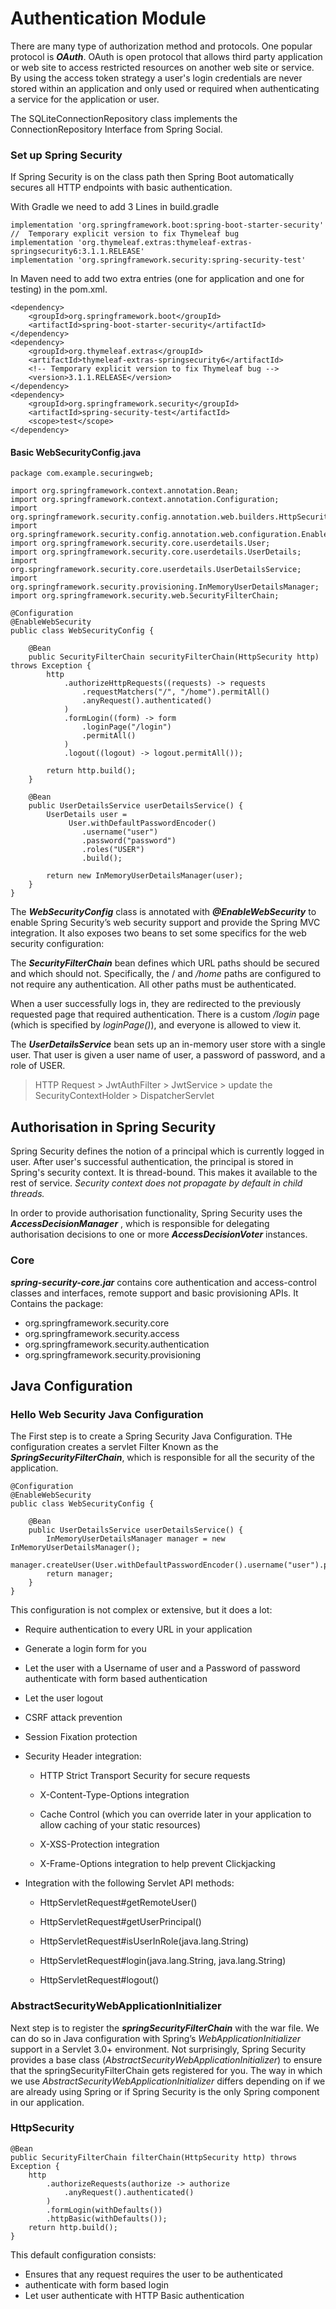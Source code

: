 # Authentication Module
There are many type of authorization method and protocols. One popular protocol is ***OAuth***. OAuth is open protocol that allows third party application or web site to access restricted resources on another web site or service. By using the access token strategy a user's login credentials are never stored within an application and only used or required when authenticating a service for the application or user.

The SQLiteConnectionRepository class implements the ConnectionRepository Interface from Spring Social. 


### Set up Spring Security
If Spring Security is on the class path then Spring Boot automatically secures all HTTP endpoints with basic authentication. 

With Gradle we need to add 3 Lines in build.gradle
~~~
implementation 'org.springframework.boot:spring-boot-starter-security'
//  Temporary explicit version to fix Thymeleaf bug
implementation 'org.thymeleaf.extras:thymeleaf-extras-springsecurity6:3.1.1.RELEASE'
implementation 'org.springframework.security:spring-security-test'
~~~

In Maven need to add two extra entries (one for application and one for testing) in the pom.xml.

~~~
<dependency>
	<groupId>org.springframework.boot</groupId>
	<artifactId>spring-boot-starter-security</artifactId>
</dependency>
<dependency>
	<groupId>org.thymeleaf.extras</groupId>
	<artifactId>thymeleaf-extras-springsecurity6</artifactId>
	<!-- Temporary explicit version to fix Thymeleaf bug -->
	<version>3.1.1.RELEASE</version>
</dependency>
<dependency>
	<groupId>org.springframework.security</groupId>
	<artifactId>spring-security-test</artifactId>
	<scope>test</scope>
</dependency>
~~~

#### Basic WebSecurityConfig.java
~~~
package com.example.securingweb;

import org.springframework.context.annotation.Bean;
import org.springframework.context.annotation.Configuration;
import org.springframework.security.config.annotation.web.builders.HttpSecurity;
import org.springframework.security.config.annotation.web.configuration.EnableWebSecurity;
import org.springframework.security.core.userdetails.User;
import org.springframework.security.core.userdetails.UserDetails;
import org.springframework.security.core.userdetails.UserDetailsService;
import org.springframework.security.provisioning.InMemoryUserDetailsManager;
import org.springframework.security.web.SecurityFilterChain;

@Configuration
@EnableWebSecurity
public class WebSecurityConfig {

	@Bean
	public SecurityFilterChain securityFilterChain(HttpSecurity http) throws Exception {
		http
			.authorizeHttpRequests((requests) -> requests
				.requestMatchers("/", "/home").permitAll()
				.anyRequest().authenticated()
			)
			.formLogin((form) -> form
				.loginPage("/login")
				.permitAll()
			)
			.logout((logout) -> logout.permitAll());

		return http.build();
	}

	@Bean
	public UserDetailsService userDetailsService() {
		UserDetails user =
			 User.withDefaultPasswordEncoder()
				.username("user")
				.password("password")
				.roles("USER")
				.build();

		return new InMemoryUserDetailsManager(user);
	}
}
~~~

The ***WebSecurityConfig*** class is annotated with ***@EnableWebSecurity*** to enable Spring Security’s web security support and provide the Spring MVC integration. It also exposes two beans to set some specifics for the web security configuration:

The ***SecurityFilterChain*** bean defines which URL paths should be secured and which should not. Specifically, the / and */home* paths are configured to not require any authentication. All other paths must be authenticated.

When a user successfully logs in, they are redirected to the previously requested page that required authentication. There is a custom */login* page (which is specified by *loginPage()*), and everyone is allowed to view it.

The ***UserDetailsService*** bean sets up an in-memory user store with a single user. That user is given a user name of user, a password of password, and a role of USER.


> HTTP Request > JwtAuthFilter > JwtService > update the SecurityContextHolder > DispatcherServlet





## Authorisation in Spring Security
Spring Security defines the notion of a principal which is currently logged in user. After user's successful authentication, the principal is stored in Spring's security context. It is thread-bound. This makes it available to the rest of service. 
*Security context does not propagate by default in child threads.*

In order to provide authorisation functionality, Spring Security uses the ***AccessDecisionManager*** , which is responsible for delegating authorisation decisions to one or more ***AccessDecisionVoter*** instances.



### Core
***spring-security-core.jar*** contains core authentication and access-control classes and interfaces, remote support and basic provisioning APIs. It Contains the package:
- org.springframework.security.core
- org.springframework.security.access
- org.springframework.security.authentication
- org.springframework.security.provisioning



## Java Configuration
### Hello Web Security Java Configuration
The First step is to create a Spring Security Java Configuration. 
THe configuration creates a servlet Filter Known as the ***SpringSecurityFilterChain***, which is responsible for all the security of the application. 

~~~
@Configuration
@EnableWebSecurity
public class WebSecurityConfig {

	@Bean
	public UserDetailsService userDetailsService() {
		InMemoryUserDetailsManager manager = new InMemoryUserDetailsManager();
		manager.createUser(User.withDefaultPasswordEncoder().username("user").password("password").roles("USER").build());
		return manager;
	}
}
~~~

This configuration is not complex or extensive, but it does a lot:

- Require authentication to every URL in your application

- Generate a login form for you

- Let the user with a Username of user and a Password of password authenticate with form based authentication

- Let the user logout

- CSRF attack prevention

- Session Fixation protection

- Security Header integration:

	- HTTP Strict Transport Security for secure requests

	- X-Content-Type-Options integration

	- Cache Control (which you can override later in your application to allow caching of your static resources)

	- X-XSS-Protection integration

	- X-Frame-Options integration to help prevent Clickjacking

- Integration with the following Servlet API methods:

	- HttpServletRequest#getRemoteUser()

	- HttpServletRequest#getUserPrincipal()

	- HttpServletRequest#isUserInRole(java.lang.String)

	- HttpServletRequest#login(java.lang.String, java.lang.String)

	- HttpServletRequest#logout()

### AbstractSecurityWebApplicationInitializer
Next step is to register the ***springSecurityFilterChain*** with the war file.
We can do so in Java configuration with Spring’s *WebApplicationInitializer* support in a Servlet 3.0+ environment. Not surprisingly, Spring Security provides a base class (*AbstractSecurityWebApplicationInitializer*) to ensure that the springSecurityFilterChain gets registered for you. The way in which we use *AbstractSecurityWebApplicationInitializer* differs depending on if we are already using Spring or if Spring Security is the only Spring component in our application.



### HttpSecurity

~~~
@Bean
public SecurityFilterChain filterChain(HttpSecurity http) throws Exception {
	http
		.authorizeRequests(authorize -> authorize
			.anyRequest().authenticated()
		)
		.formLogin(withDefaults())
		.httpBasic(withDefaults());
	return http.build();
}
~~~

This default configuration consists:
- Ensures that any request requires the user to be authenticated
- authenticate with form based login
- Let user authenticate with HTTP Basic authentication


